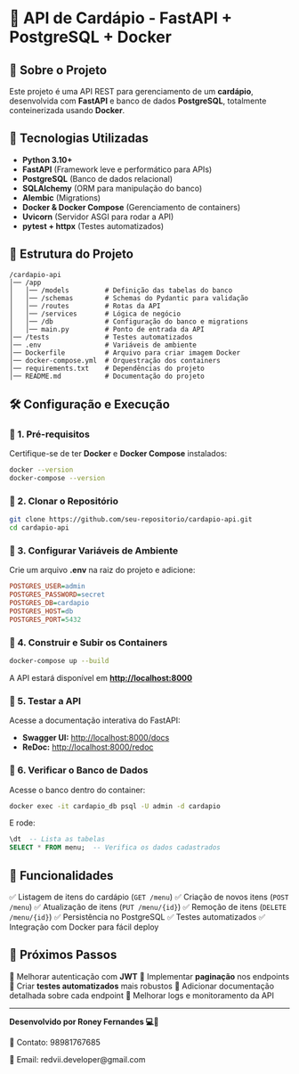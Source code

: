 # 📌 API de Cardápio - FastAPI + PostgreSQL + Docker

## 📖 Sobre o Projeto

Este projeto é uma API REST para gerenciamento de um **cardápio**, desenvolvida com **FastAPI** e banco de dados **PostgreSQL**, totalmente conteinerizada usando **Docker**.

## 🚀 Tecnologias Utilizadas

- **Python 3.10+**
- **FastAPI** (Framework leve e performático para APIs)
- **PostgreSQL** (Banco de dados relacional)
- **SQLAlchemy** (ORM para manipulação do banco)
- **Alembic** (Migrations)
- **Docker & Docker Compose** (Gerenciamento de containers)
- **Uvicorn** (Servidor ASGI para rodar a API)
- **pytest + httpx** (Testes automatizados)

## 📂 Estrutura do Projeto

```
/cardapio-api
│── /app
│   │── /models         # Definição das tabelas do banco
│   │── /schemas        # Schemas do Pydantic para validação
│   │── /routes         # Rotas da API
│   │── /services       # Lógica de negócio
│   │── /db             # Configuração do banco e migrations
│   │── main.py         # Ponto de entrada da API
│── /tests              # Testes automatizados
│── .env                # Variáveis de ambiente
│── Dockerfile          # Arquivo para criar imagem Docker
│── docker-compose.yml  # Orquestração dos containers
│── requirements.txt    # Dependências do projeto
│── README.md           # Documentação do projeto
```

## 🛠️ Configuração e Execução

### 🔹 1. Pré-requisitos

Certifique-se de ter **Docker** e **Docker Compose** instalados:

```bash
docker --version
docker-compose --version
```

### 🔹 2. Clonar o Repositório

```bash
git clone https://github.com/seu-repositorio/cardapio-api.git
cd cardapio-api
```

### 🔹 3. Configurar Variáveis de Ambiente

Crie um arquivo **.env** na raiz do projeto e adicione:

```ini
POSTGRES_USER=admin
POSTGRES_PASSWORD=secret
POSTGRES_DB=cardapio
POSTGRES_HOST=db
POSTGRES_PORT=5432
```

### 🔹 4. Construir e Subir os Containers

```bash
docker-compose up --build
```

A API estará disponível em **[http://localhost:8000](http://localhost:8000)**

### 🔹 5. Testar a API

Acesse a documentação interativa do FastAPI:

- **Swagger UI:** [http://localhost:8000/docs](http://localhost:8000/docs)
- **ReDoc:** [http://localhost:8000/redoc](http://localhost:8000/redoc)

### 🔹 6. Verificar o Banco de Dados

Acesse o banco dentro do container:

```bash
docker exec -it cardapio_db psql -U admin -d cardapio
```

E rode:

```sql
\dt  -- Lista as tabelas
SELECT * FROM menu;  -- Verifica os dados cadastrados
```

## 📌 Funcionalidades

✅ Listagem de itens do cardápio (`GET /menu`)
✅ Criação de novos itens (`POST /menu`)
✅ Atualização de itens (`PUT /menu/{id}`)
✅ Remoção de itens (`DELETE /menu/{id}`)
✅ Persistência no PostgreSQL
✅ Testes automatizados
✅ Integração com Docker para fácil deploy

## 🚀 Próximos Passos

🔹 Melhorar autenticação com **JWT**
🔹 Implementar **paginação** nos endpoints
🔹 Criar **testes automatizados** mais robustos
🔹 Adicionar documentação detalhada sobre cada endpoint
🔹 Melhorar logs e monitoramento da API

---

**Desenvolvido por Roney Fernandes 💻🚀**

📱 Contato: 98981767685

📧 Email: redvii.developer\@gmail.com

